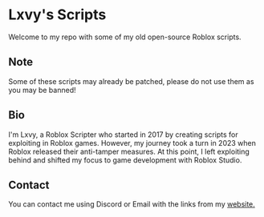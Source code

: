 # Lxvy's Scripts

Welcome to my repo with some of my old open-source Roblox scripts.

## Note

Some of these scripts may already be patched, please do not use them as you may be banned!

## Bio

I'm Lxvy, a Roblox Scripter who started in 2017 by creating scripts for exploiting in Roblox games. However, my journey took a turn in 2023 when Roblox released their anti-tamper measures. At this point, I left exploiting behind and shifted my focus to game development with Roblox Studio.

## Contact

You can contact me using Discord or Email with the links from my [website.](https://lx-vy.carrd.co/)
